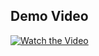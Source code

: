 ##  Demo Video

[![Watch the Video](https://via.placeholder.com/800x450.png?text=Click+to+Watch+Demo)](https://drive.google.com/file/d/1ZMjTPXkauCoUKv7M5QdFmptS6LLKka_P/view?usp=sharing)
